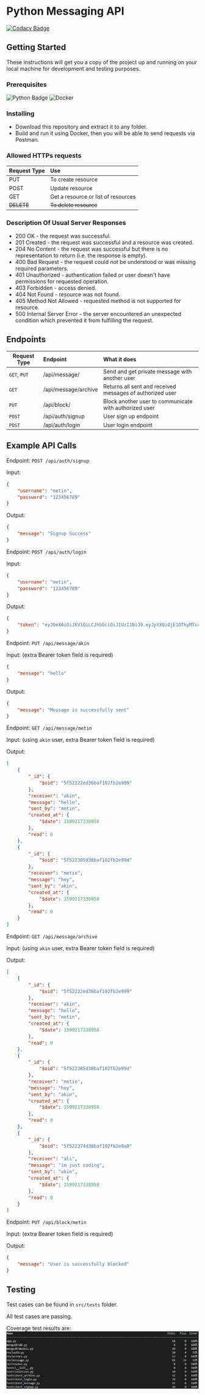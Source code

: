 # Python Messaging API

[![Codacy Badge](https://app.codacy.com/project/badge/Grade/ccf76489b9074368bf86218383dfcbbe)](https://www.codacy.com/manual/metin_akin_bursa/python-messaging?utm_source=github.com&amp;utm_medium=referral&amp;utm_content=akinmetin/python-messaging&amp;utm_campaign=Badge_Grade)

## Getting Started

These instructions will get you a copy of the project up and running on your local machine for development and testing purposes.

### Prerequisites

![Python Badge](https://img.shields.io/badge/python-3.7%20|%203.8-blue)
![Docker](https://img.shields.io/badge/Docker-blue)

### Installing

*  Download this repository and extract it to any folder.
*  Build and run it using Docker, then you will be able to send requests via Postman.

### Allowed HTTPs requests
| Request Type | Use                                 |
| ------------ |:----------------------------------- |
| PUT          | To create resource                  |
| POST         | Update resource                     |
| GET          | Get a resource or list of resources |
| ~~DELETE~~   | ~~To delete resource~~              |

### Description Of Usual Server Responses

*  200 OK - the request was successful.
*  201 Created - the request was successful and a resource was created.
*  204 No Content - the request was successful but there is no representation to return (i.e. the response is empty).
*  400 Bad Request - the request could not be understood or was missing required parameters.
*  401 Unauthorized - authentication failed or user doesn't have permissions for requested operation.
*  403 Forbidden - access denied.
*  404 Not Found - resource was not found.
*  405 Method Not Allowed - requested method is not supported for resource.
*  500 Internal Server Error - the server encountered an unexpected condition which prevented it from fulfilling the request.

## Endpoints

| Request Type          | Endpoint                    | What it does                                               |
| -----------------     |:--------------------------- |:---------------------------------------------------------- |
| ``GET``, ``PUT``      | /api/message/<target>       | Send and get private message with another user             |
| ``GET``               | /api/message/archive        | Returns all sent and received messages of authorized user  |
| ``PUT``               | /api/block/<target>         | Block another user to communicate with authorized user     |
| ``POST``              | /api/auth/signup            | User sign up endpoint                                      |
| ``POST``              | /api/auth/login             | User login endpoint                                        |

## Example API Calls

Endpoint: ``POST /api/auth/signup``

Input:
```JSON
{
    "username": "metin",
    "password": "123456789"
}
```
Output:
```JSON
{
    "message": "Signup Success"
}
```

Endpoint: ``POST /api/auth/login``

Input:
```JSON
{
    "username": "metin",
    "password": "123456789"
}
```
Output:
```JSON
{
    "token": "eyJ0eXAiOiJKV1QiLCJhbGciOiJIUzI1NiJ9.eyJpYXQiOjE1OTkyMTc4NDIsIm0MiwianRpIjoiOGQ2Zjg4MzAt..."
}
```

Endpoint: ``PUT /api/message/akin``

Input: (extra Bearer token field is required)
```JSON
{
    "message": "hello"
}
```
Output:
```JSON
{
    "message": "Message is successfully sent"
}
```

Endpoint: ``GET /api/message/metin``

Input: (using ``akin`` user, extra Bearer token field is required)

Output:
```JSON
[
    {
        "_id": {
            "$oid": "5f52222ed36baf102fb2e999"
        },
        "receiver": "akin",
        "message": "hello",
        "sent_by": "metin",
        "created_at": {
            "$date": 1599217338958
        },
        "read": 0
    },
    {
        "_id": {
            "$oid": "5f522305d36baf102fb2e99d"
        },
        "receiver": "metin",
        "message": "hey",
        "sent_by": "akin",
        "created_at": {
            "$date": 1599217338958
        },
        "read": 0
    }
]
```

Endpoint: ``GET /api/message/archive``

Input: (using ``akin`` user, extra Bearer token field is required)

Output:
```JSON
[
    {
        "_id": {
            "$oid": "5f52222ed36baf102fb2e999"
        },
        "receiver": "akin",
        "message": "hello",
        "sent_by": "metin",
        "created_at": {
            "$date": 1599217338958
        },
        "read": 0
    },
    {
        "_id": {
            "$oid": "5f522305d36baf102fb2e99d"
        },
        "receiver": "metin",
        "message": "hey",
        "sent_by": "akin",
        "created_at": {
            "$date": 1599217338958
        },
        "read": 0
    },
    {
        "_id": {
            "$oid": "5f522374d36baf102fb2e9a0"
        },
        "receiver": "ali",
        "message": "im just coding",
        "sent_by": "akin",
        "created_at": {
            "$date": 1599217338958
        },
        "read": 0
    }
]
```

Endpoint: ``PUT /api/block/metin``

Input: (extra Bearer token field is required)

Output:
```JSON
{
    "message": "User is successfully blocked"
}
```

## Testing

Test cases can be found in ``src/tests`` folder.

All test cases are passing.

Coverage test results are:
![Image of Yaktocat](https://github.com/akinmetin/python-messaging/blob/master/img/coverage-report.jpg?raw=true)
